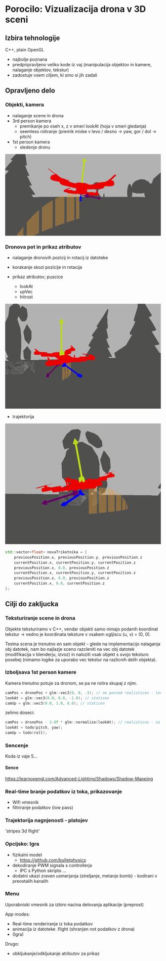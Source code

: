 # Porocilo: Vizualizacija drona v 3D sceni

## Izbira tehnologije

C++, plain OpenGL

- najbolje poznana
- predpripravljeno veliko kode iz vaj (manipulacija objektov in kamere, nalaganje objektov, tekstur)
- zadostuje vsem ciljem, ki smo si jih zadali

## Opravljeno delo

### Objekti, kamera

- nalaganje scene in drona
- 3rd person kamera
    - premikanje po oseh x, z v smeri lookAt (hoja v smeri gledanja)
    - seemless rotiranje (premik miske v levo / desno -> yaw, gor / dol -> pitch)
- 1st person kamera
    - sledenje dronu

![1st person](drone1stP.PNG)

### Dronova pot in prikaz atributov

- nalaganje dronovih pozicij in rotacij iz datoteke
- korakanje skozi pozicije in rotacija

- prikaz atributov; puscice
    - lookAt
    - upVec
    - hitrost

![atributi](drone3rdP.PNG)

- trajektorija

![trajektorija](drone3rdP2.PNG)

``` C++
std::vector<float> novaTrikotnika = {
    previousPosition.x, previousPosition.y, previousPosition.z
    currentPosition.x, currentPosition.y, currentPosition.z
    previousPosition.x, 0.0, previousPosition.z
    currentPosition.x, currentPosition.y, currentPosition.z
    previousPosition.x, 0.0, previousPosition.z
    currentPosition.x, 0.0, currentPosition.z
};
```

## Cilji do zakljucka

### Teksturiranje scene in drona

Objekte teksturiramo v C++, vendar objekti samo nimajo podanih koordinat tekstur -> vedno je koordinata teksture v vsakem ogljiscu (u, v) = (0, 0).

Testna scena je trenutno en sam objekt - glede na implementacijo nalaganja obj datotek, nam bo najlazje sceno razcleniti na vec obj datotek (modifikacija v blenderju, izvoz) in naloziti vsak objekt s svojo teksturo posebej (nimamo logike za uporabo vec tekstur na razlicnih delih objekta).

### Izboljsava 1st person kamere

Kamera trenutno potuje za dronom, se pa ne rotira skupaj z njim.

``` C++
camPos = dronePos + glm::vec3(0, 0, -3); // ne povsem realisticen - tocno za dronom samo ko dron ni nagnjen
lookAt = glm::vec3(0.0, 0.0, -1.0); // staticen
camUp = glm::vec3(0.0, 1.0, 0.0); // staticen
```

zelimo doseci:

``` C++
camPos = dronePos - 3.0f * glm::normalize(lookAt); // realisticno - za dronom ne glede na nagib in usmerjenost
lookAt = todo(pitch, yaw);
camUp = todo(roll);
```

### Sencenje

Koda iz vaje 5...

#### Sence

https://learnopengl.com/Advanced-Lighting/Shadows/Shadow-Mapping

### Real-time branje podatkov iz toka, prikazovanje

- Wifi vmesnik
- filtriranje podatkov (low pass)

### Trajektorija nagnjenosti - platojev

'stripes 3d flight'

### Opcijsko: Igra

- fizikalni model
    - https://github.com/bulletphysics
- dekodiranje PWM signala s controllerja
    - IPC s Python skripto
...
- dodatni ukazi zraven usmerjanja (streljanje, metanje bomb) - kodirani v preostalih kanalih

### Menu

Uporabniski vmesnik za izbiro nacina delovanja aplikacije (preprost)

App modes:
- Real-time renderiranje iz toka podatkov
- animacija iz datoteke .flight (shranjen not podatkov z drona)
- (Igra)

Drugo:
- obkljukanje/odkljukanje atributov za prikaz